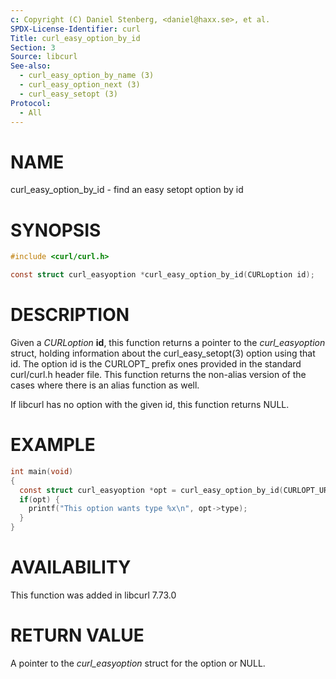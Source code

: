 ```yaml
---
c: Copyright (C) Daniel Stenberg, <daniel@haxx.se>, et al.
SPDX-License-Identifier: curl
Title: curl_easy_option_by_id
Section: 3
Source: libcurl
See-also:
  - curl_easy_option_by_name (3)
  - curl_easy_option_next (3)
  - curl_easy_setopt (3)
Protocol:
  - All
---
```


# NAME

curl_easy_option_by_id - find an easy setopt option by id

# SYNOPSIS

~~~c
#include <curl/curl.h>

const struct curl_easyoption *curl_easy_option_by_id(CURLoption id);
~~~

# DESCRIPTION

Given a *CURLoption* **id**, this function returns a pointer to the
*curl_easyoption* struct, holding information about the
curl_easy_setopt(3) option using that id. The option id is the CURLOPT_
prefix ones provided in the standard curl/curl.h header file. This function
returns the non-alias version of the cases where there is an alias function as
well.

If libcurl has no option with the given id, this function returns NULL.

# EXAMPLE

~~~c
int main(void)
{
  const struct curl_easyoption *opt = curl_easy_option_by_id(CURLOPT_URL);
  if(opt) {
    printf("This option wants type %x\n", opt->type);
  }
}
~~~

# AVAILABILITY

This function was added in libcurl 7.73.0

# RETURN VALUE

A pointer to the *curl_easyoption* struct for the option or NULL.
